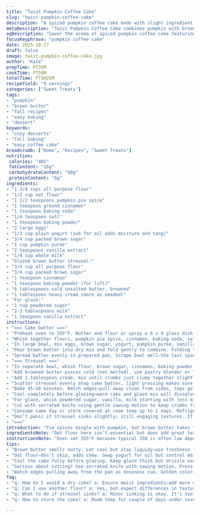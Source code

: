 ```yaml
---
title: "Twist Pumpkin Coffee Cake"
slug: "twist-pumpkin-coffee-cake"
description: "A spiced pumpkin coffee cake made with slight ingredient swaps for moisture and texture, featuring brown butter and oat flour. Altered steps and timing for realistic kitchen judgment. Streusel topping clumps by feel, not exact measures. Glaze thick but pourable. Substitutions like yogurt for oil suggested. Learn to read visual cues—edges pulling, streusel color, toothpick check—not just minutes. Moist, tender crumb with a crisp golden streusel layer that crackles under teeth. Careful folding keeps cake light, no overmixing. Brown butter enriches nuttiness. Oat flour adds chew without heaviness. Practical notes on saving a dry cake, troubleshooting batter consistency, and how to cut without crumble."
metaDescription: "Twist Pumpkin Coffee Cake combines pumpkin with brown butter and oat flour for a chewy, moist dessert that's perfect with coffee."
ogDescription: "Savor the aroma of spiced pumpkin coffee cake featuring brown butter. Moist, chewy, and topped with sweet streusel, perfect any time."
focusKeyphrase: "pumpkin coffee cake"
date: 2025-10-27
draft: false
image: twist-pumpkin-coffee-cake.jpg
author: "Kate"
prepTime: PT35M
cookTime: PT50M
totalTime: PT1H25M
recipeYield: "9 servings"
categories: ["Sweet Treats"]
tags:
- "pumpkin"
- "brown butter"
- "fall recipes"
- "easy baking"
- "dessert"
keywords:
- "cozy desserts"
- "fall baking"
- "easy coffee cake"
breadcrumb: ["Home", "Recipes", "Sweet Treats"]
nutrition: 
 calories: "405"
 fatContent: "16g"
 carbohydrateContent: "60g"
 proteinContent: "6g"
ingredients:
- "1 3/4 cups all purpose flour"
- "1/2 cup oat flour"
- "1 1/2 teaspoons pumpkin pie spice"
- "1 teaspoon ground cinnamon"
- "1 teaspoon baking soda"
- "1/4 teaspoon salt"
- "1 teaspoon baking powder"
- "2 large eggs"
- "1/3 cup plain yogurt (sub for oil adds moisture and tang)"
- "3/4 cup packed brown sugar"
- "1 cup pumpkin puree"
- "2 teaspoons vanilla extract"
- "1/4 cup whole milk"
- "Glazed brown butter streusel:"
- "3/4 cup all purpose flour"
- "3/4 cup packed brown sugar"
- "1 teaspoon cinnamon"
- "1 teaspoon baking powder (for lift)"
- "6 tablespoons cold unsalted butter, browned"
- "1 tablespoon heavy cream (more as needed)"
- "For glaze:"
- "1 cup powdered sugar"
- "2-3 tablespoons milk"
- "1 teaspoon vanilla extract"
instructions:
- "=== Cake batter ==="
- "Preheat oven to 355°F. Butter and flour or spray a 9 x 9 glass dish; set aside. Brown your butter now: melt it slowly until golden nutty aroma, small browned specks at bottom, then remove from heat to cool but stay liquid. Makes streusel richer."
- "Whisk together flours, pumpkin pie spice, cinnamon, baking soda, salt, baking powder in medium bowl. Notice oat flour’s coarse texture here; adds chew."
- "In large bowl, mix eggs, brown sugar, yogurt, pumpkin puree, vanilla, milk until combined but do not overbeat—just blend. Use room temp ingredients. Batter thick but pourable."
- "Pour brown butter into dry mix and fold gently to combine. Folding technique crucial—avoid overmixing, stops gluten development. Slightly lumpy batter OK—better than gluey cake."
- "Spread batter evenly in prepared pan. Scrape bowl well—the last spoonfuls hold moisture and flavor."
- "=== Streusel ==="
- "In separate bowl, whisk flour, brown sugar, cinnamon, baking powder. Remember baking powder here gives a light rise and crackly texture."
- "Add browned butter pieces cold (not melted), use pastry blender or two forks to cut butter until pieces size of peas remain. Key is pea lumps, not melted. Adds flakiness."
- "Add 1 tablespoon cream, mix until crumbs just clump together slightly—hold back adding too much; it should feel sandy but hold shaping. More cream if dry. Streusel should clump but not paste."
- "Scatter streusel evenly atop cake batter, light pressing makes sure it sticks but don’t compact."
- "Bake 45-50 minutes. Watch edges—pull away clean from sides, tops golden brown and streusel dry and crumbly, little crackles when tapped gently. Toothpick inserted near center comes out with few moist crumbs, not raw wet batter."
- "Cool completely before glazing—warm cake and glaze mix will dissolve streusel color and texture."
- "For glaze, whisk powdered sugar, vanilla, milk starting with less milk. Adjust to thick but drizzle consistency. Too thin and it runs off; too thick won’t drizzle. Use spoon or piping bag to drizzle in zig-zag or random patterns."
- "Cut with serrated knife using gentle sawing motion to keep crumbs from shredding. Chill then slice if crumb too soft."
- "Consume same day or store covered at room temp up to 2 days. Refrigerate if longer but take to room temp before serving."
- "Don’t panic if streusel sinks slightly; still engaging textures. If batter too dense next time, add extra 1-2 tbsp milk. If crumb too wet, reduce puree slightly."
- "==="
introduction: "Pie spices mingle with pumpkin, but brown butter takes the cake to a new level. Oat flour sneaks in for texture without heaviness—no dense brick here. Yogurt swaps oil for moisture plus a subtle tang, cutting typical greasiness. Scoff at mixing times, but folding gently keeps cake airy, avoids chewing gum cake from overworked batter. Streusel must clump, not crumble or paste. Achieve golden caramelization—the telltale sign, the scent hitting nostrils just right. Skate knife under edges as they pull away from pan walls. Glaze balances earthy sweetness with vanilla notes, thick but pourable, sitting atop rather than sinking in. Kitchen timed but watch, smell, touch. Oven temps vary; trust cues not clock. This is how pros move beyond recipes, playing with ingredients, timing, techniques for results that sing."
ingredientsNote: "Oat flour here isn’t essential but does add great texture and chew, replacing some AP flour lightens crumb and offers subtle nuttiness. Yogurt in place of oil keeps moisture balanced without greasiness, adds slight acidity that works well with baking soda. Brown butter—don’t skip—it updates classic streusel with complexity. If you can’t brown butter, softened butter works but less character. For milk—whole or 2% adds richness; non-dairy milks will alter crumb slightly, fine to substitute—adjust liquid if batter too runny or stiff. Pumpkin puree—canned is standard, fresh puree lush but drier, add extra milk if fresh. Brown sugar packs molasses notes; white sugar can replace but loses depth. Vanilla extract enhances aroma—do not omit. Baking powder in streusel is uncommon but boosts lift, don’t skip for this; baking soda only here risks flat streusel. Glaze thinness matters; adjust with milk carefully—too runny means it disappears, too thick means dollops not drizzles."
instructionsNote: "Oven set 355°F because typical 350 is often low depending on oven calibration; this hits right golden color and middle doneness. Preparing pan with butter plus flour or spray avoids sticking but glass pan favored for even heat. Brown butter first for streusel—watch closely; once foaming stops and nutty scent appears, remove from heat immediately to avoid bitterness. Mixing dry ingredients thoroughly ensures even spice distribution and lift. Folding wet into dry keeps batter light; overmix causes tough crumb. Spread batter evenly but gently—don’t knock pan which can deflate batter. Streusel mix must show pea-sized butter bits, hold back moisture; overworked streusel melts into cake, losing texture contrast. Bake till edges clear, streusel golden brown and toothpick test with slight crumbs passed. Cooling fully locks structure—glaze set better, not melting streusel or wetting cake. Glaze thickness is trial and error; whisk slowly adding milk, test drip. Cutting cake with serrated knife saves crumb integrity, chilling first helps if cake soft or warm. Watch colors not clocks. Adjust if batter seems too heavy or too thin. Expect minor sinking of streusel; still tastes right. If cake dries, drizzle extra glaze or serve with whipped cream or ice cream—saves a lot. Simple, straightforward but efficient kitchen wisdom here."
tips:
- "Brown butter smells nutty. Let cool but stay liquidy—use freshness for aroma. Lumps in streusel must be pea size. Don't overwork it. Too fine? Might melt."
- "Oat flour—don't skip, adds chew. Swap yogurt for oil but control moisture. Dense cake? Maybe too much puree. If dry, add milk next time."
- "Cool the cake fully before glazing. Keep glaze thick but drizzle easily. Too thin? It'll run off and lose coverage. Not too thick; clumps don’t drizzle well."
- "Serious about cutting? Use serrated knife with sawing motion. Pressing hard destroys crumb. Chill before slicing to achieve clean cuts, easy serving."
- "Watch edges pulling away from the pan as doneness cue. Golden color—good sign too. Smell that crackly tussle of streusel? That’s baking magic working."
faq:
- "q: How do I avoid a dry cake? a: Ensure moist ingredients—add more milk next time if batter feels dense. It helps keep crumb light. Pay attention."
- "q: Can I use another flour? a: Yes, but expect differences in texture. Almond or gluten-free may alter the crumb. Adjust liquids for runniness too."
- "q: What to do if streusel sinks? a: Minor sinking is okay. It's texture that matters. Keep baking powder in it for lift; next time try not to overmix."
- "q: How to store the cake? a: Room temp for couple of days under cover works. Longer? Refrigerate it but bring to room temp before serving."

---
```

